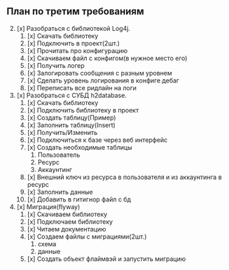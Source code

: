 ## План по третим требованиям
2. [x] Разобраться с библиотекой Log4j.
	1. [x] Скачать библиотеку
	2. [x] Подключить в проект(2шт.)
	3. [x] Прочитать про конфигурацию
	4. [x] Скачиваем файл с конфигом(в нужное место его)
	5. [x] Получить логер
	6. [x] Залогировать сообщения с разным уровнем
	7. [x] Сделать уровень логирования в конфиге дебаг
	8. [x] Переписать все ридлайн на логи 
1. [x] Разобраться с СУБД h2database.
	1. [x] Скачать библиотеку
	2. [x] Подключить библиотеку в проект
	3. [x] Создать таблицу(Пример)
	4. [x] Заполнить таблицу(Insert)
	5. [x] Получить/Изменить
	6. [x] Подключиться к базе через веб интерфейс
	7. [x] Создать необходимые таблицы 
		1. Пользователь
		2. Ресурс
		3. Аккаунтинг 
	4. [x] Внешний ключ из ресурса в пользователя и из аккаунтинга в ресурс
	5. [x] Заполнить данные
	6. [x] Добавить в гитигнор файл с бд
2. [x] Миграция(flyway)
	1. [x] Скачиваем библиотеку
	2. [x] Подключаем библиотеку
	3. [x] Читаем документацию
	4. [x] Создаем файлы с миграциями(2шт.)
		1. схема
		2. данные
	3. [x] Создать объект флаймвэй и запустить миграцию 
	